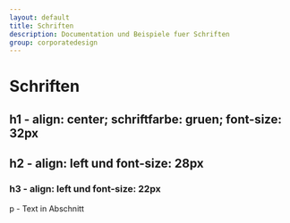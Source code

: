 ```yaml
---
layout: default
title: Schriften
description: Documentation und Beispiele fuer Schriften
group: corporatedesign
---
```


<h1 class="text-center">Schriften</h1>
<section class="ms-rtestate-field ms-siteSettings-root">
  <h1>h1 - align: center; schriftfarbe: gruen; font-size: 32px</h1>
  <h2>h2 - align: left und font-size: 28px</h2>
  <h3>h3 - align: left und font-size: 22px</h3>
  <p>p - Text in Abschnitt</p>
</section>
